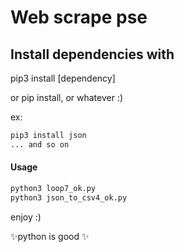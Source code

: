 # Web scrape pse

## Install dependencies with

pip3 install [dependency] 

or pip install, or whatever :) 

ex: 

```sh
pip3 install json
... and so on
```

#### Usage

```sh
python3 loop7_ok.py
python3 json_to_csv4_ok.py 

```

enjoy :) 

✨python is good ✨



